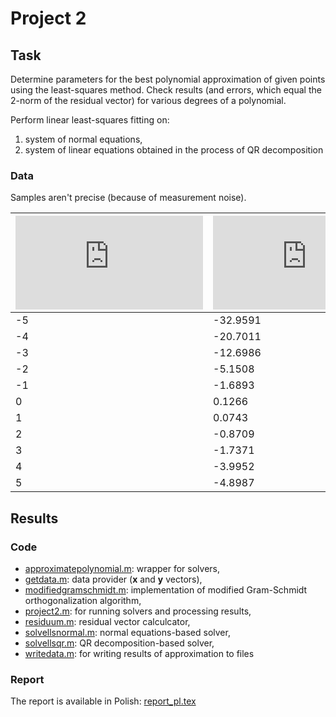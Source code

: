 # Project 2

## Task

Determine parameters for the best polynomial approximation of given points using the least-squares method. Check results (and errors, which equal the 2-norm of the residual vector) for various degrees of a polynomial.

Perform linear least-squares fitting on:

1. system of normal equations,
2. system of linear equations obtained in the process of QR decomposition

### Data

Samples aren't precise (because of measurement noise).

| ![`x_i`](https://latex.codecogs.com/gif.latex?x_i) | ![`y_i`](https://latex.codecogs.com/gif.latex?y_i) |
| -- | -------- |
| -5 | -32.9591 |
| -4 | -20.7011 |
| -3 | -12.6986 |
| -2 |  -5.1508 |
| -1 |  -1.6893 |
|  0 |   0.1266 |
|  1 |   0.0743 |
|  2 |  -0.8709 |
|  3 |  -1.7371 |
|  4 |  -3.9952 |
|  5 |  -4.8987 |

## Results

### Code
 - [approximatepolynomial.m](approximatepolynomial.m): wrapper for solvers,
 - [getdata.m](getdata.m): data provider (**x** and **y** vectors),
 - [modifiedgramschmidt.m](modifiedgramschmidt.m): implementation of modified Gram-Schmidt orthogonalization algorithm,
 - [project2.m](project2.m): for running solvers and processing results,
 - [residuum.m](residuum.m): residual vector calculcator,
 - [solvellsnormal.m](solvellsnormal.m): normal equations-based solver,
 - [solvellsqr.m](solvellsqr.m): QR decomposition-based solver,
 - [writedata.m](writedata.m): for writing results of approximation to files

### Report
The report is available in Polish: [report_pl.tex](report_pl.tex)
